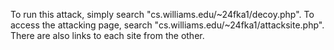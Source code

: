 To run this attack, simply search "cs.williams.edu/~24fka1/decoy.php". 
To access the attacking page, search "cs.williams.edu/~24fka1/attacksite.php". 
There are also links to each site from the other. 
